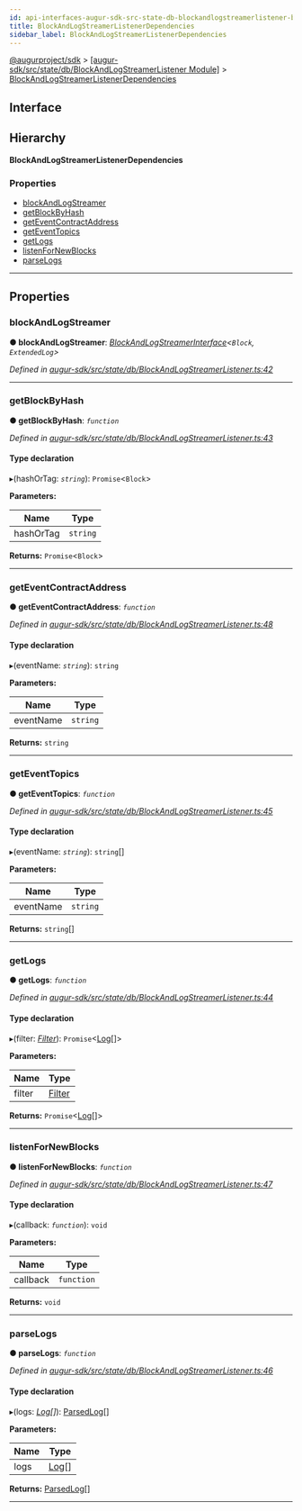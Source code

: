 ```yaml
---
id: api-interfaces-augur-sdk-src-state-db-blockandlogstreamerlistener-blockandlogstreamerlistenerdependencies
title: BlockAndLogStreamerListenerDependencies
sidebar_label: BlockAndLogStreamerListenerDependencies
---
```


[@augurproject/sdk](api-readme.md) > [[augur-sdk/src/state/db/BlockAndLogStreamerListener Module]](api-modules-augur-sdk-src-state-db-blockandlogstreamerlistener-module.md) > [BlockAndLogStreamerListenerDependencies](api-interfaces-augur-sdk-src-state-db-blockandlogstreamerlistener-blockandlogstreamerlistenerdependencies.md)

## Interface

## Hierarchy

**BlockAndLogStreamerListenerDependencies**

### Properties

* [blockAndLogStreamer](api-interfaces-augur-sdk-src-state-db-blockandlogstreamerlistener-blockandlogstreamerlistenerdependencies.md#blockandlogstreamer)
* [getBlockByHash](api-interfaces-augur-sdk-src-state-db-blockandlogstreamerlistener-blockandlogstreamerlistenerdependencies.md#getblockbyhash)
* [getEventContractAddress](api-interfaces-augur-sdk-src-state-db-blockandlogstreamerlistener-blockandlogstreamerlistenerdependencies.md#geteventcontractaddress)
* [getEventTopics](api-interfaces-augur-sdk-src-state-db-blockandlogstreamerlistener-blockandlogstreamerlistenerdependencies.md#geteventtopics)
* [getLogs](api-interfaces-augur-sdk-src-state-db-blockandlogstreamerlistener-blockandlogstreamerlistenerdependencies.md#getlogs)
* [listenForNewBlocks](api-interfaces-augur-sdk-src-state-db-blockandlogstreamerlistener-blockandlogstreamerlistenerdependencies.md#listenfornewblocks)
* [parseLogs](api-interfaces-augur-sdk-src-state-db-blockandlogstreamerlistener-blockandlogstreamerlistenerdependencies.md#parselogs)

---

## Properties

<a id="blockandlogstreamer"></a>

###  blockAndLogStreamer

**● blockAndLogStreamer**: *[BlockAndLogStreamerInterface](api-interfaces-augur-sdk-src-state-db-blockandlogstreamerlistener-blockandlogstreamerinterface.md)<`Block`, `ExtendedLog`>*

*Defined in [augur-sdk/src/state/db/BlockAndLogStreamerListener.ts:42](https://github.com/AugurProject/augur/blob/1e1466f1d3/packages/augur-sdk/src/state/db/BlockAndLogStreamerListener.ts#L42)*

___
<a id="getblockbyhash"></a>

###  getBlockByHash

**● getBlockByHash**: *`function`*

*Defined in [augur-sdk/src/state/db/BlockAndLogStreamerListener.ts:43](https://github.com/AugurProject/augur/blob/1e1466f1d3/packages/augur-sdk/src/state/db/BlockAndLogStreamerListener.ts#L43)*

#### Type declaration
▸(hashOrTag: *`string`*): `Promise`<`Block`>

**Parameters:**

| Name | Type |
| ------ | ------ |
| hashOrTag | `string` |

**Returns:** `Promise`<`Block`>

___
<a id="geteventcontractaddress"></a>

###  getEventContractAddress

**● getEventContractAddress**: *`function`*

*Defined in [augur-sdk/src/state/db/BlockAndLogStreamerListener.ts:48](https://github.com/AugurProject/augur/blob/1e1466f1d3/packages/augur-sdk/src/state/db/BlockAndLogStreamerListener.ts#L48)*

#### Type declaration
▸(eventName: *`string`*): `string`

**Parameters:**

| Name | Type |
| ------ | ------ |
| eventName | `string` |

**Returns:** `string`

___
<a id="geteventtopics"></a>

###  getEventTopics

**● getEventTopics**: *`function`*

*Defined in [augur-sdk/src/state/db/BlockAndLogStreamerListener.ts:45](https://github.com/AugurProject/augur/blob/1e1466f1d3/packages/augur-sdk/src/state/db/BlockAndLogStreamerListener.ts#L45)*

#### Type declaration
▸(eventName: *`string`*): `string`[]

**Parameters:**

| Name | Type |
| ------ | ------ |
| eventName | `string` |

**Returns:** `string`[]

___
<a id="getlogs"></a>

###  getLogs

**● getLogs**: *`function`*

*Defined in [augur-sdk/src/state/db/BlockAndLogStreamerListener.ts:44](https://github.com/AugurProject/augur/blob/1e1466f1d3/packages/augur-sdk/src/state/db/BlockAndLogStreamerListener.ts#L44)*

#### Type declaration
▸(filter: *[Filter](api-interfaces-augur-types-types-logs-filter.md)*): `Promise`<[Log](api-interfaces-augur-types-types-logs-log.md)[]>

**Parameters:**

| Name | Type |
| ------ | ------ |
| filter | [Filter](api-interfaces-augur-types-types-logs-filter.md) |

**Returns:** `Promise`<[Log](api-interfaces-augur-types-types-logs-log.md)[]>

___
<a id="listenfornewblocks"></a>

###  listenForNewBlocks

**● listenForNewBlocks**: *`function`*

*Defined in [augur-sdk/src/state/db/BlockAndLogStreamerListener.ts:47](https://github.com/AugurProject/augur/blob/1e1466f1d3/packages/augur-sdk/src/state/db/BlockAndLogStreamerListener.ts#L47)*

#### Type declaration
▸(callback: *`function`*): `void`

**Parameters:**

| Name | Type |
| ------ | ------ |
| callback | `function` |

**Returns:** `void`

___
<a id="parselogs"></a>

###  parseLogs

**● parseLogs**: *`function`*

*Defined in [augur-sdk/src/state/db/BlockAndLogStreamerListener.ts:46](https://github.com/AugurProject/augur/blob/1e1466f1d3/packages/augur-sdk/src/state/db/BlockAndLogStreamerListener.ts#L46)*

#### Type declaration
▸(logs: *[Log](api-interfaces-augur-types-types-logs-log.md)[]*): [ParsedLog](api-interfaces-augur-types-types-logs-parsedlog.md)[]

**Parameters:**

| Name | Type |
| ------ | ------ |
| logs | [Log](api-interfaces-augur-types-types-logs-log.md)[] |

**Returns:** [ParsedLog](api-interfaces-augur-types-types-logs-parsedlog.md)[]

___

